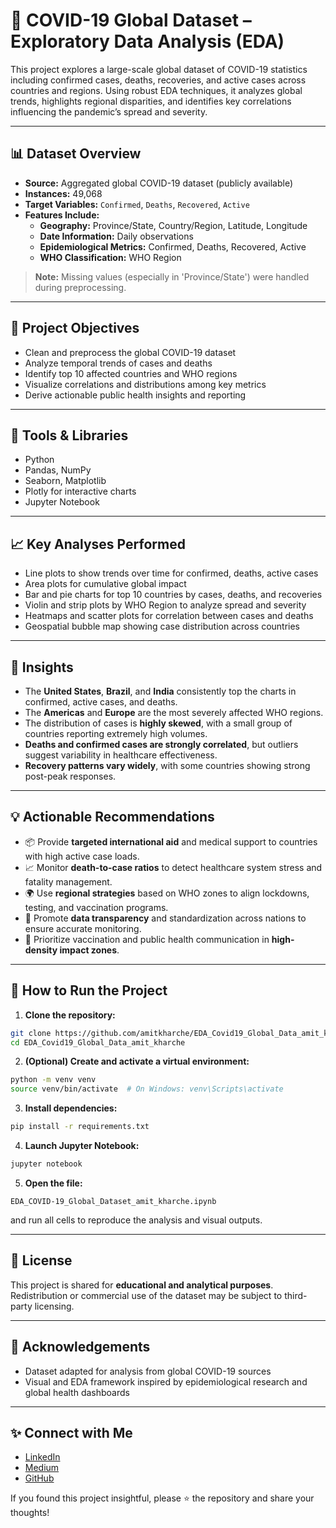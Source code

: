 
# 🦠 COVID-19 Global Dataset – Exploratory Data Analysis (EDA)

This project explores a large-scale global dataset of COVID-19 statistics including confirmed cases, deaths, recoveries, and active cases across countries and regions. Using robust EDA techniques, it analyzes global trends, highlights regional disparities, and identifies key correlations influencing the pandemic’s spread and severity.

---

## 📊 Dataset Overview

- **Source:** Aggregated global COVID-19 dataset (publicly available)
- **Instances:** 49,068
- **Target Variables:** `Confirmed`, `Deaths`, `Recovered`, `Active`
- **Features Include:**
  - **Geography:** Province/State, Country/Region, Latitude, Longitude
  - **Date Information:** Daily observations
  - **Epidemiological Metrics:** Confirmed, Deaths, Recovered, Active
  - **WHO Classification:** WHO Region
> **Note:** Missing values (especially in 'Province/State') were handled during preprocessing.

---

## 📌 Project Objectives

- Clean and preprocess the global COVID-19 dataset
- Analyze temporal trends of cases and deaths
- Identify top 10 affected countries and WHO regions
- Visualize correlations and distributions among key metrics
- Derive actionable public health insights and reporting

---

## 🔧 Tools & Libraries

- Python
- Pandas, NumPy
- Seaborn, Matplotlib
- Plotly for interactive charts
- Jupyter Notebook

---

## 📈 Key Analyses Performed

- Line plots to show trends over time for confirmed, deaths, active cases
- Area plots for cumulative global impact
- Bar and pie charts for top 10 countries by cases, deaths, and recoveries
- Violin and strip plots by WHO Region to analyze spread and severity
- Heatmaps and scatter plots for correlation between cases and deaths
- Geospatial bubble map showing case distribution across countries

---

## 📌 Insights

- The **United States**, **Brazil**, and **India** consistently top the charts in confirmed, active cases, and deaths.
- The **Americas** and **Europe** are the most severely affected WHO regions.
- The distribution of cases is **highly skewed**, with a small group of countries reporting extremely high volumes.
- **Deaths and confirmed cases are strongly correlated**, but outliers suggest variability in healthcare effectiveness.
- **Recovery patterns vary widely**, with some countries showing strong post-peak responses.

---

## 💡 Actionable Recommendations

- 📦 Provide **targeted international aid** and medical support to countries with high active case loads.
- 📈 Monitor **death-to-case ratios** to detect healthcare system stress and fatality management.
- 🌍 Use **regional strategies** based on WHO zones to align lockdowns, testing, and vaccination programs.
- 🧪 Promote **data transparency** and standardization across nations to ensure accurate monitoring.
- 💉 Prioritize vaccination and public health communication in **high-density impact zones**.

---

## 🧪 How to Run the Project

1. **Clone the repository:**
```bash
git clone https://github.com/amitkharche/EDA_Covid19_Global_Data_amit_kharche.git
cd EDA_Covid19_Global_Data_amit_kharche
```

2. **(Optional) Create and activate a virtual environment:**
```bash
python -m venv venv
source venv/bin/activate  # On Windows: venv\Scripts\activate
```

3. **Install dependencies:**
```bash
pip install -r requirements.txt
```

4. **Launch Jupyter Notebook:**
```bash
jupyter notebook
```

5. **Open the file:**
```
EDA_COVID-19_Global_Dataset_amit_kharche.ipynb
```
and run all cells to reproduce the analysis and visual outputs.

---

## 📜 License

This project is shared for **educational and analytical purposes**. Redistribution or commercial use of the dataset may be subject to third-party licensing.

---

## 🤝 Acknowledgements

- Dataset adapted for analysis from global COVID-19 sources
- Visual and EDA framework inspired by epidemiological research and global health dashboards

---

## ✨ Connect with Me

- [LinkedIn](https://www.linkedin.com/in/amit-kharche)
- [Medium](https://medium.com/@amitkharche14)
- [GitHub](https://github.com/amitkharche)

If you found this project insightful, please ⭐ the repository and share your thoughts!

